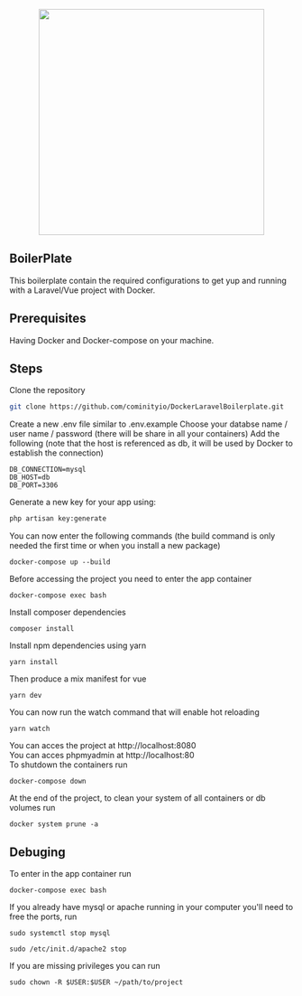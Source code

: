 <p align="center"><img src="https://res.cloudinary.com/dtfbvvkyp/image/upload/v1566331377/laravel-logolockup-cmyk-red.svg" width="400"></p>


## BoilerPlate

This boilerplate contain the required configurations to get yup and running with a Laravel/Vue project with Docker.

## Prerequisites

Having Docker and Docker-compose on your machine.

## Steps

Clone the repository
```sh
git clone https://github.com/cominityio/DockerLaravelBoilerplate.git
```
Create a new .env file similar to .env.example
Choose your databse name / user name / password (there will be share in all your containers)
Add the following (note that the host is referenced as db, it will be used by Docker to establish the connection)
```
DB_CONNECTION=mysql
DB_HOST=db
DB_PORT=3306
```
Generate a new key for your app using:
```sh
php artisan key:generate
```
You can now enter the following commands (the build command is only needed the first time or when you install a new package)
```
docker-compose up --build
```
Before accessing the project you need to enter the app container
```
docker-compose exec bash
```
Install composer dependencies
```
composer install
```
Install npm dependencies using yarn
```
yarn install
```
Then produce a mix manifest for vue
```
yarn dev
```
You can now run the watch command that will enable hot reloading
```
yarn watch
```
You can acces the project at http://localhost:8080  
You can acces phpmyadmin at http://localhost:80  
To shutdown the containers run
```
docker-compose down
```
At the end of the project, to clean your system of all containers or db volumes run
```
docker system prune -a
```

## Debuging

To enter in the app container run
```
docker-compose exec bash
```
If you already have mysql or apache running in your computer you'll need to free the ports, run
```
sudo systemctl stop mysql
```
```
sudo /etc/init.d/apache2 stop
```
If you are missing privileges you can run
```
sudo chown -R $USER:$USER ~/path/to/project
```
